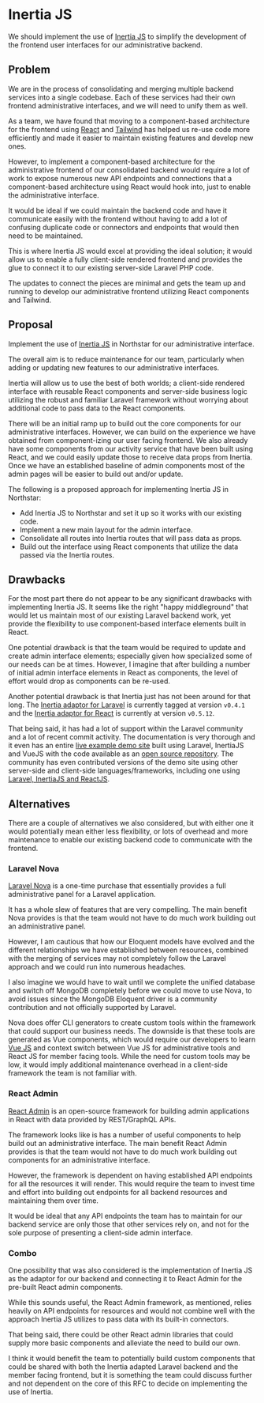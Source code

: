 # Inertia JS

We should implement the use of [Inertia JS](https://inertiajs.com/) to simplify the development of the frontend user interfaces for our administrative backend.

## Problem

We are in the process of consolidating and merging multiple backend services into a single codebase. Each of these services had their own frontend administrative interfaces, and we will need to unify them as well.

As a team, we have found that moving to a component-based architecture for the frontend using [React](https://reactjs.org/docs/getting-started.html) and [Tailwind](https://tailwindcss.com/docs) has helped us re-use code more efficiently and made it easier to maintain existing features and develop new ones.

However, to implement a component-based architecture for the administrative frontend of our consolidated backend would require a lot of work to expose numerous new API endpoints and connections that a component-based architecture using React would hook into, just to enable the administrative interface.

It would be ideal if we could maintain the backend code and have it communicate easily with the frontend without having to add a lot of confusing duplicate code or connectors and endpoints that would then need to be maintained.

This is where Inertia JS would excel at providing the ideal solution; it would allow us to enable a fully client-side rendered frontend and provides the glue to connect it to our existing server-side Laravel PHP code.

The updates to connect the pieces are minimal and gets the team up and running to develop our administrative frontend utilizing React components and Tailwind.

## Proposal

Implement the use of [Inertia JS](https://inertiajs.com/) in Northstar for our administrative interface.

The overall aim is to reduce maintenance for our team, particularly when adding or updating new features to our administrative interfaces.

Inertia will allow us to use the best of both worlds; a client-side rendered interface with reusable React components and server-side business logic utilizing the robust and familiar Laravel framework without worrying about additional code to pass data to the React components.

There will be an initial ramp up to build out the core components for our administrative interfaces. However, we can build on the experience we have obtained from component-izing our user facing frontend. We also already have some components from our activity service that have been built using React, and we could easily update those to receive data props from Inertia. Once we have an established baseline of admin components most of the admin pages will be easier to build out and/or update.

The following is a proposed approach for implementing Inertia JS in Northstar:

- Add Inertia JS to Northstar and set it up so it works with our existing code.
- Implement a new main layout for the admin interface.
- Consolidate all routes into Inertia routes that will pass data as props.
- Build out the interface using React components that utilize the data passed via the Inertia routes.

## Drawbacks

For the most part there do not appear to be any significant drawbacks with implementing Inertia JS. It seems like the right "happy middleground" that would let us maintain most of our existing Laravel backend work, yet provide the flexibility to use component-based interface elements built in React.

One potential drawback is that the team would be required to update and create admin interface elements; especially given how specialized some of our needs can be at times. However, I imagine that after building a number of initial admin interface elements in React as components, the level of effort would drop as components can be re-used.

Another potential drawback is that Inertia just has not been around for that long. The [Inertia adaptor for Laravel](https://github.com/inertiajs/inertia-laravel) is currently tagged at version `v0.4.1` and the [Inertia adaptor for React](https://github.com/inertiajs/inertia/blob/master/packages/inertia-react/package.json) is currently at version `v0.5.12`.

That being said, it has had a lot of support within the Laravel community and a lot of recent commit activity. The documentation is very thorough and it even has an entire [live example demo site](https://inertiajs.com/demo-application) built using Laravel, InertiaJS and VueJS with the code available as an [open source repository](https://github.com/inertiajs/pingcrm). The community has even contributed versions of the demo site using other server-side and client-side languages/frameworks, including one using [Laravel, InertiaJS and ReactJS](https://github.com/Landish/pingcrm-react).

## Alternatives

There are a couple of alternatives we also considered, but with either one it would potentially mean either less flexibility, or lots of overhead and more maintenance to enable our existing backend code to communicate with the frontend.

### Laravel Nova

[Laravel Nova](https://nova.laravel.com/) is a one-time purchase that essentially provides a full administrative panel for a Laravel application.

It has a whole slew of features that are very compelling. The main benefit Nova provides is that the team would not have to do much work building out an administrative panel.

However, I am cautious that how our Eloquent models have evolved and the different relationships we have established between resources, combined with the merging of services may not completely follow the Laravel approach and we could run into numerous headaches.

I also imagine we would have to wait until we complete the unified database and switch off MongoDB completely before we could move to use Nova, to avoid issues since the MongoDB Eloquent driver is a community contribution and not officially supported by Laravel.

Nova does offer CLI generators to create custom tools within the framework that could support our business needs. The downside is that these tools are generated as Vue components, which would require our developers to learn [Vue JS](https://vuejs.org/) and context switch between Vue JS for administrative tools and React JS for member facing tools. While the need for custom tools may be low, it would imply additional maintenance overhead in a client-side framework the team is not familiar with.

### React Admin

[React Admin](https://marmelab.com/react-admin) is an open-source framework for building admin applications in React with data provided by REST/GraphQL APIs.

The framework looks like is has a number of useful components to help build out an administrative interface. The main benefit React Admin provides is that the team would not have to do much work building out components for an administrative interface.

However, the framework is dependent on having established API endpoints for all the resources it will render. This would require the team to invest time and effort into building out endpoints for all backend resources and maintaining them over time.

It would be ideal that any API endpoints the team has to maintain for our backend service are only those that other services rely on, and not for the sole purpose of presenting a client-side admin interface.


### Combo

One possibility that was also considered is the implementation of Inertia JS as the adaptor for our backend and connecting it to React Admin for the pre-built React admin components. 

While this sounds useful, the React Admin framework, as mentioned, relies heavily on API endpoints for resources and would not combine well with the approach Inertia JS utilizes to pass data with its built-in connectors.

That being said, there could be other React admin libraries that could supply more basic components and alleviate the need to build our own.

I think it would benefit the team to potentially build custom components that could be shared with both the Inertia adapted Laravel backend and the member facing frontend, but it is something the team could discuss further and not dependent on the core of this RFC to decide on implementing the use of Inertia.